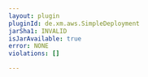 ```yaml
---
layout: plugin
pluginId: de.xm.aws.SimpleDeployment
jarSha1: INVALID
isJarAvailable: true
error: NONE
violations: []

---
```

